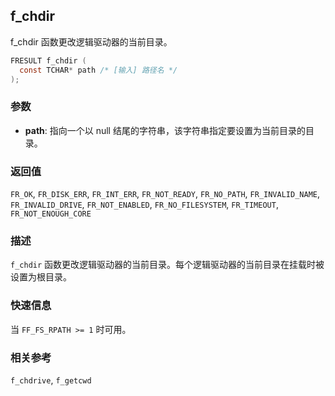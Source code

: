 ## f_chdir

f_chdir 函数更改逻辑驱动器的当前目录。

```c
FRESULT f_chdir (
  const TCHAR* path /* [输入] 路径名 */
);
```

### 参数

*   **path**: 指向一个以 null 结尾的字符串，该字符串指定要设置为当前目录的目录。

### 返回值

`FR_OK`, `FR_DISK_ERR`, `FR_INT_ERR`, `FR_NOT_READY`, `FR_NO_PATH`, `FR_INVALID_NAME`, `FR_INVALID_DRIVE`, `FR_NOT_ENABLED`, `FR_NO_FILESYSTEM`, `FR_TIMEOUT`, `FR_NOT_ENOUGH_CORE`

### 描述

`f_chdir` 函数更改逻辑驱动器的当前目录。每个逻辑驱动器的当前目录在挂载时被设置为根目录。

### 快速信息

当 `FF_FS_RPATH >= 1` 时可用。

### 相关参考

`f_chdrive`, `f_getcwd`
